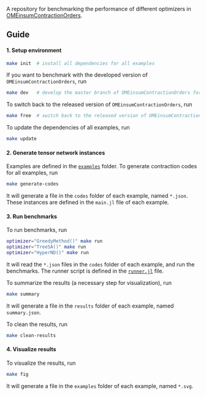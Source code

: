A repository for benchmarking the performance of different optimizers in [OMEinsumContractionOrders](https://github.com/TensorBFS/OMEinsumContractionOrders.jl).

## Guide

#### 1. Setup environment
```bash
make init  # install all dependencies for all examples
```

If you want to benchmark with the developed version of `OMEinsumContractionOrders`, run
```bash
make dev   # develop the master branch of OMEinsumContractionOrders for all examples
```

To switch back to the released version of `OMEinsumContractionOrders`, run
```bash
make free  # switch back to the released version of OMEinsumContractionOrders
```

To update the dependencies of all examples, run
```bash
make update
```

#### 2. Generate tensor network instances
Examples are defined in the [`examples`](examples) folder. To generate contraction codes for all examples, run
```bash
make generate-codes
```
It will generate a file in the `codes` folder of each example, named `*.json`.
These instances are defined in the `main.jl` file of each example.

#### 3. Run benchmarks
To run benchmarks, run
```bash
optimizer="GreedyMethod()" make run
optimizer="TreeSA()" make run
optimizer="HyperND()" make run
```
It will read the `*.json` files in the `codes` folder of each example, and run the benchmarks.
The runner script is defined in the [`runner.jl`](runner.jl) file.

To summarize the results (a necessary step for visualization), run
```bash
make summary
```
It will generate a file in the `results` folder of each example, named `summary.json`.

To clean the results, run
```bash
make clean-results
```

#### 4. Visualize results
To visualize the results, run
```bash
make fig
```
It will generate a file in the `examples` folder of each example, named `*.svg`.